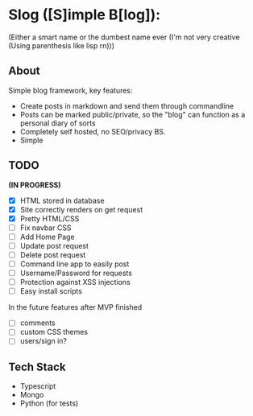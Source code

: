 # Slog ([S]imple B[log]):
(Either a smart name or the dumbest name ever (I'm not very creative (Using parenthesis like lisp rn)))

## About

Simple blog framework, key features: 

* Create posts in markdown and send them through commandline
* Posts can be marked public/private, so the "blog" can function as a personal diary of sorts
* Completely self hosted, no SEO/privacy BS. 
* Simple


## TODO

**(IN PROGRESS)**

- [x] HTML stored in database
- [x] Site correctly renders on get request
- [x] Pretty HTML/CSS
- [ ] Fix navbar CSS
- [ ] Add Home Page
- [ ] Update post request
- [ ] Delete post request
- [ ] Command line app to easily post 
- [ ] Username/Password for requests
- [ ] Protection against XSS injections
- [ ] Easy install scripts

In the future features after MVP finished

- [ ] comments
- [ ] custom CSS themes
- [ ] users/sign in?

## Tech Stack

 * Typescript 
 * Mongo 
 * Python (for tests)